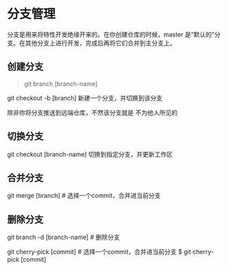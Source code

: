 # 分支管理

分支是用来将特性开发绝缘开来的。在你创建仓库的时候，master 是“默认的”分支。在其他分支上进行开发，完成后再将它们合并到主分支上。


## 创建分支

> git branch [branch-name]

git checkout -b [branch] 新建一个分支，并切换到该分支

除非你将分支推送到远端仓库，不然该分支就是 不为他人所见的

## 切换分支

git checkout [branch-name] 切换到指定分支，并更新工作区

## 合并分支

git merge [branch] # 选择一个commit，合并进当前分支

## 删除分支

git branch -d [branch-name] # 删除分支

git cherry-pick [commit] # 选择一个commit，合并进当前分支
$ git cherry-pick [commit]